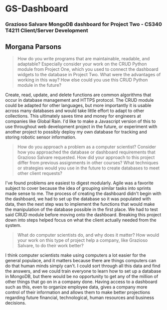 # GS-Dashboard
### Grazioso Salvare MongoDB dashboard for Project Two - CS340 T4211 Client/Server Development 
**Morgana Parsons**
---
>How do you write programs that are maintainable, readable, and adaptable? Especially consider your work on the CRUD Python module from Project One, which you used to connect the dashboard widgets to the database in Project Two. What were the advantages of working in this way? How else could you use this CRUD Python module in the future?

Create, read, update, and delete functions are common algorithms that occur in database management and HTTPS protocol.  The CRUD module could be adapted for other languages, but more importantly it is usable across many databases and would take little effort to adapt to other collections.  This ultimately saves time and money for engineers at companies like Global Rain.  I'd like to make a Javascript version of this to use throughout web development project in the future, or experiment with another project to possibly deploy my own database for tracking and storing robotic sensor information.

>How do you approach a problem as a computer scientist? Consider how you approached the database or dashboard requirements that Grazioso Salvare requested. How did your approach to this project differ from previous assignments in other courses? What techniques or strategies would you use in the future to create databases to meet other client requests?

I've found problems are easiest to digest modularly.  Agile was a favorite subject to cover because the idea of grouping similar tasks into sprints made sense to me.  The process of creating the dashboard didn't begin with the dashboard, we had to set up the database so it was populated with data, then the next step was to implement the functions that would make the manipulation of the database possible in the first place.  We had to test said CRUD module before moving onto the dashboard.  Breaking this project down into steps helped focus on what the client actually needed from the system. 

>What do computer scientists do, and why does it matter? How would your work on this type of project help a company, like Grazioso Salvare, to do their work better?

I think computer scientists make using computers a lot easier for the general populace, and it matters because there are things computers can do that human minds simply can't.  I could sort through all this data and find the answers, and we could train everyone to learn how to set up a database in MongoDB, but there would be no opportunity to get any of the million of other things that go on in a company done.  Having access to a dashboard such as this, even to organize employee data, gives a company more control of their information and allows them to make better projections regarding future financial, technological, human resources and business decisions.  

